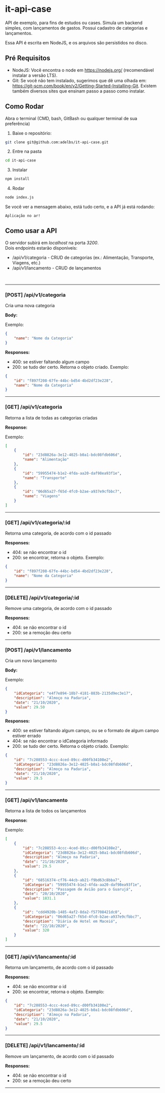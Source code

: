 # it-api-case

API de exemplo, para fins de estudos ou cases. Simula um backend simples, com lançamentos de gastos. Possui cadastro de categorias e lançamentos.

Essa API é escrita em NodeJS, e os arquivos são persistidos no disco.

## Pré Requisitos 

* NodeJS: Você encontra o node em https://nodejs.org/ (recomendável instalar a versão LTS).
* Git: Se você não tem instalado, sugerimos que dê uma olhada em: https://git-scm.com/book/en/v2/Getting-Started-Installing-Git. Existem também diversos sites que ensinam passo a passo como instalar.

## Como Rodar

Abra o terminal (CMD, bash, GitBash ou qualquer terminal de sua preferência)

1) Baixe o repositório:

```bash
git clone git@github.com:adelbs/it-api-case.git
```

2) Entre na pasta

```bash
cd it-api-case
```

3) Instalar

```bash
npm install
```

4) Rodar

```bash
node index.js
```

Se você ver a mensagem abaixo, está tudo certo, e a API já está rodando:

```
Aplicação no ar!
```

## Como usar a API

O servidor subirá em *localhost* na porta *3200*.<br>
Dois endpoints estarão disponíveis:
* /api/v1/categoria - CRUD de categorias (ex.: Alimentação, Transporte, Viagens, etc.)
* /api/v1/lancamento - CRUD de lançamentos

<br>

---
### [POST] /api/v1/categoria

Cria uma nova categoria

**Body:**

Exemplo:

```json
{
    "name": "Nome da Categoria"
}
```

**Responses:**

* 400: se estiver faltando algum campo
* 200: se tudo der certo. Retorna o objeto criado. Exemplo:

```json
{
    "id": "f897f208-67fe-44bc-bd54-4bd2df23e228",
    "name": "Nome da Categoria"
}
```
---
### [GET] /api/v1/categoria

Retorna a lista de todas as categorias criadas

**Response:**

Exemplo:

```json
[
    {
        "id": "23d8826a-3e12-4025-b0a1-bdc08fdb606d",
        "name": "Alimentação"
    },
    {
        "id": "59955474-b1e2-4fda-aa20-daf98ea93f1e",
        "name": "Transporte"
    },
    {
        "id": "06d65a27-f65d-4fc0-b2ae-a937e9cfbbc7",
        "name": "Viagens"
    }
]
```
---
### [GET] /api/v1/categoria/:id

Retorna uma categoria, de acordo com o id passado

**Responses:**

* 404: se não encontrar o id
* 200: se encontrar, retorna o objeto. Exemplo:

```json
{
    "id": "f897f208-67fe-44bc-bd54-4bd2df23e228",
    "name": "Nome da Categoria"
}
```
---
### [DELETE] /api/v1/categoria/:id

Remove uma categoria, de acordo com o id passado

**Responses:**

* 404: se não encontrar o id
* 200: se a remoção deu certo
---
### [POST] /api/v1/lancamento

Cria um novo lançamento

**Body:**

Exemplo:

```json
{
    "idCategoria": "e4f7e894-18b7-4181-883b-2135d9ec3e17",
    "description": "Almoço na Padaria",
    "date": "21/10/2020",
    "value": 29.50
}
```

**Responses:**

* 400: se estiver faltando algum campo, ou se o formato de algum campo estiver errado
* 404: se não encontrar o idCategoria informado
* 200: se tudo der certo. Retorna o objeto criado. Exemplo:

```json
{
    "id": "7c208553-4ccc-4ced-89cc-d00fb34108e2",
    "idCategoria": "23d8826a-3e12-4025-b0a1-bdc08fdb606d",
    "description": "Almoço na Padaria",
    "date": "21/10/2020",
    "value": 29.5
}
```
---
### [GET] /api/v1/lancamento

Retorna a lista de todos os lançamentos

**Response:**

Exemplo:

```json
[
    {
        "id": "7c208553-4ccc-4ced-89cc-d00fb34108e2",
        "idCategoria": "23d8826a-3e12-4025-b0a1-bdc08fdb606d",
        "description": "Almoço na Padaria",
        "date": "21/10/2020",
        "value": 29.5
    },
    {
        "id": "68516374-cf76-44cb-ab21-f9bd63c8bba7",
        "idCategoria": "59955474-b1e2-4fda-aa20-daf98ea93f1e",
        "description": "Passagem de Avião para o Guarujá",
        "date": "20/10/2020",
        "value": 1831.1
    },
    {
        "id": "cdd4920b-1485-4af2-8da2-f57708421dc0",
        "idCategoria": "06d65a27-f65d-4fc0-b2ae-a937e9cfbbc7",
        "description": "Diária de Hotel em Maceió",
        "date": "22/10/2020",
        "value": 320
    }
]
```
---
### [GET] /api/v1/lancamento/:id

Retorna um lançamento, de acordo com o id passado

**Responses:**

* 404: se não encontrar o id
* 200: se encontrar, retorna o objeto. Exemplo:

```json
{
    "id": "7c208553-4ccc-4ced-89cc-d00fb34108e2",
    "idCategoria": "23d8826a-3e12-4025-b0a1-bdc08fdb606d",
    "description": "Almoço na Padaria",
    "date": "21/10/2020",
    "value": 29.5
}
```
---
### [DELETE] /api/v1/lancamento/:id

Remove um lançamento, de acordo com o id passado

**Responses:**

* 404: se não encontrar o id
* 200: se a remoção deu certo
---
